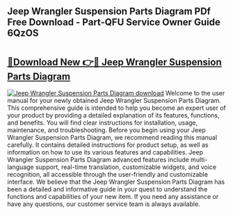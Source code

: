 ## Jeep Wrangler Suspension Parts Diagram PDf Free Download - Part-QFU Service Owner Guide 6QzOS

# <h2><a href="http://dfhl23.blite.top/?on=Jeep+Wrangler+Suspension+Parts+Diagram">🔗Download New 👉🔴 Jeep Wrangler Suspension Parts Diagram</a></h2>

[![Jeep Wrangler Suspension Parts Diagram download](https://i.imgur.com/lujVjoI.png)](http://dfhl23.blite.top/?on=Jeep+Wrangler+Suspension+Parts+Diagram)
Welcome to the user manual for your newly obtained Jeep Wrangler Suspension Parts Diagram. This comprehensive guide is intended to help you become an expert user of your product by providing a detailed explanation of its features, functions, and benefits. You will find clear instructions for installation, usage, maintenance, and troubleshooting. Before you begin using your Jeep Wrangler Suspension Parts Diagram, we recommend reading this manual carefully. It contains detailed instructions for product setup, as well as information on how to use its various features and capabilities. Jeep Wrangler Suspension Parts Diagram advanced features include multi-language support, real-time translation, customizable widgets, and voice recognition, all accessible through the user-friendly and customizable interface. We believe that the Jeep Wrangler Suspension Parts Diagram has been a detailed and informative guide in your quest to understand the functions and capabilities of your new item. If you need any assistance or have any questions, our customer service team is always available.
